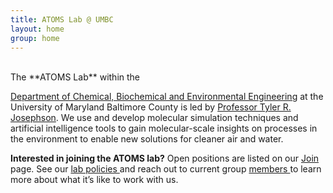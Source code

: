 ```yaml
---
title: ATOMS Lab @ UMBC
layout: home
group: home
---
```

<br>
The **ATOMS Lab** within the 

<a target="_blank" href="https://cbee.umbc.edu/">Department of Chemical, Biochemical and Environmental Engineering</a>
at the University of Maryland Baltimore County is led by 
<a target="_blank" href="https://cbee.umbc.edu/josephson/">Professor Tyler R. Josephson</a>. 
We use and develop molecular simulation techniques and artificial intelligence tools to gain molecular-scale insights on processes in the environment to enable new solutions for cleaner air and water.

**Interested in joining the ATOMS lab?** Open positions are listed on our <a target="_blank" href="{{ site.url }}/join"> Join </a> page. See our <a target="_blank" href="/static/docs/ATOMS_Lab_Policies.pdf">lab policies </a> and reach out to current group <a target="_blank" href="{{ site.url }}/members"> members </a>to learn more about what it’s like to work with us.

